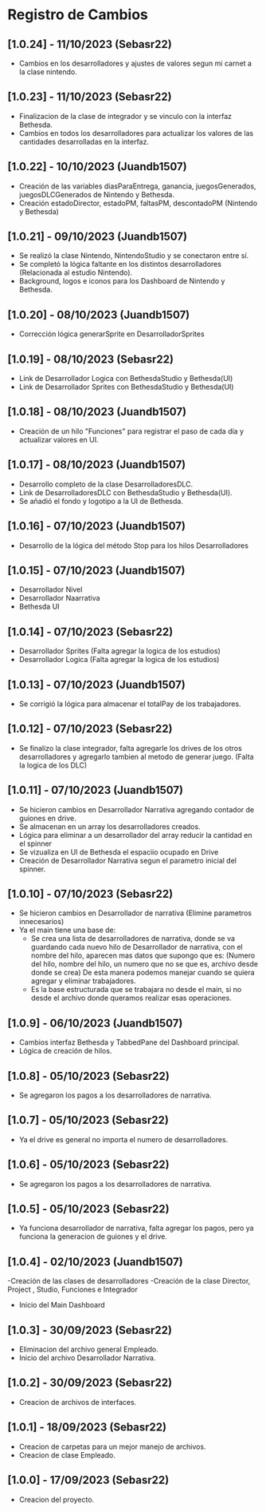 # Registro de Cambios

## [1.0.24] - 11/10/2023 (Sebasr22)

- Cambios en los desarrolladores y ajustes de valores segun mi carnet a la clase nintendo.

## [1.0.23] - 11/10/2023 (Sebasr22)

- Finalizacion de la clase de integrador y se vinculo con la interfaz Bethesda.
- Cambios en todos los desarrolladores para actualizar los valores de las cantidades desarrolladas en la interfaz.

## [1.0.22] - 10/10/2023 (Juandb1507)

- Creación de las variables diasParaEntrega, ganancia, juegosGenerados, juegosDLCGenerados de Nintendo y Bethesda.
- Creación estadoDirector, estadoPM, faltasPM, descontadoPM  (Nintendo y Bethesda)


## [1.0.21] - 09/10/2023 (Juandb1507)

- Se realizó la clase Nintendo, NintendoStudio y se conectaron entre sí.
- Se completó la lógica faltante en los distintos desarrolladores (Relacionada al estudio Nintendo).
- Background, logos e iconos para los Dashboard de Nintendo y Bethesda.


## [1.0.20] - 08/10/2023 (Juandb1507)

- Corrección lógica generarSprite en DesarrolladorSprites


## [1.0.19] - 08/10/2023 (Sebasr22)

- Link de Desarrollador Logica con BethesdaStudio y Bethesda(UI)
- Link de Desarrollador Sprites con BethesdaStudio y Bethesda(UI)

## [1.0.18] - 08/10/2023 (Juandb1507)

- Creación de un hilo "Funciones" para registrar el paso de cada día y actualizar valores en UI.

## [1.0.17] - 08/10/2023 (Juandb1507)

- Desarrollo completo de la clase DesarrolladoresDLC.
- Link de DesarrolladoresDLC con BethesdaStudio y Bethesda(UI).
- Se añadió el fondo y logotipo a la UI de Bethesda.

## [1.0.16] - 07/10/2023 (Juandb1507)

- Desarrollo de la lógica del método Stop para los hilos Desarrolladores


## [1.0.15] - 07/10/2023 (Juandb1507)

- Desarrollador Nivel
- Desarrollador Naarrativa
- Bethesda UI

## [1.0.14] - 07/10/2023 (Sebasr22)

- Desarrollador Sprites (Falta agregar la logica de los estudios)
- Desarrollador Logica (Falta agregar la logica de los estudios)

## [1.0.13] - 07/10/2023 (Juandb1507)

- Se corrigió la lógica para almacenar el totalPay de los trabajadores.

## [1.0.12] - 07/10/2023 (Sebasr22)

- Se finalizo la clase integrador, falta agregarle los drives de los otros desarrolladores
  y agregarlo tambien al metodo de generar juego. (Falta la logica de los DLC)

## [1.0.11] - 07/10/2023 (Juandb1507)

- Se hicieron cambios en Desarrollador Narrativa agregando contador de guiones en drive.
- Se almacenan en un array los desarrolladores creados.
- Lógica para eliminar a un desarrollador del array reducir la cantidad en el spinner
- Se vizualiza en UI de Bethesda el espaciio ocupado en Drive
- Creación de Desarrollador Narrativa segun el parametro inicial del spinner. 

## [1.0.10] - 07/10/2023 (Sebasr22)

- Se hicieron cambios en Desarrollador de narrativa (Elimine parametros innecesarios)
- Ya el main tiene una base de:
    - Se crea una lista de desarrolladores de narrativa, donde se va guardando cada nuevo hilo de Desarrollador
      de narrativa, con el nombre del hilo, aparecen mas datos que supongo que es:
      (Numero del hilo, nombre del hilo, un numero que no se que es, archivo desde donde se crea)
      De esta manera podemos manejar cuando se quiera agregar y eliminar trabajadores. 
    - Es la base estructurada que se trabajara no desde el main, si no desde el archivo donde queramos
      realizar esas operaciones. 

## [1.0.9] - 06/10/2023 (Juandb1507)

- Cambios interfaz Bethesda y TabbedPane del Dashboard principal.
- Lógica de creación de hilos.

## [1.0.8] - 05/10/2023 (Sebasr22)

- Se agregaron los pagos a los desarrolladores de narrativa.

## [1.0.7] - 05/10/2023 (Sebasr22)

- Ya el drive es general no importa el numero de desarrolladores. 

## [1.0.6] - 05/10/2023 (Sebasr22)

- Se agregaron los pagos a los desarrolladores de narrativa.

## [1.0.5] - 05/10/2023 (Sebasr22)

- Ya funciona desarrollador de narrativa, falta agregar los pagos, pero ya funciona
  la generacion de guiones y el drive.

## [1.0.4] - 02/10/2023 (Juandb1507)

-Creación de las clases de desarrolladores 
-Creación de la clase Director, Project , Studio, Funciones e Integrador
- Inicio del Main Dashboard

## [1.0.3] - 30/09/2023 (Sebasr22)

- Eliminacion del archivo general Empleado.
- Inicio del archivo Desarrollador Narrativa.

## [1.0.2] - 30/09/2023 (Sebasr22)

- Creacion de archivos de interfaces.

## [1.0.1] - 18/09/2023 (Sebasr22)

- Creacion de carpetas para un mejor manejo de archivos.
- Creacion de clase Empleado.

## [1.0.0] - 17/09/2023 (Sebasr22)

- Creacion del proyecto.



